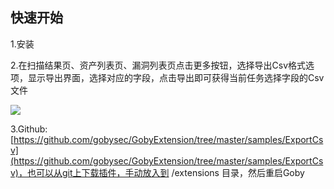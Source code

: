 ## 快速开始
1.安装

2.在扫描结果页、资产列表页、漏洞列表页点击更多按钮，选择导出Csv格式选项，显示导出界面，选择对应的字段，点击导出即可获得当前任务选择字段的Csv文件

![](../../img/ex-export.gif)

3.Github: [https://github.com/gobysec/GobyExtension/tree/master/samples/ExportCsv](https://github.com/gobysec/GobyExtension/tree/master/samples/ExportCsv)，也可以从git上下载插件，手动放入到 /extensions 目录，然后重启Goby
